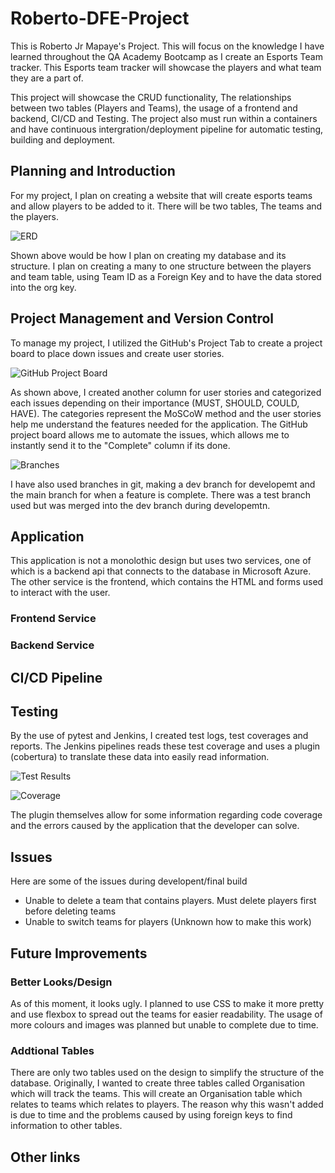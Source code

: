 # Roberto-DFE-Project

This is Roberto Jr Mapaye's Project. This will focus on the knowledge I have learned throughout the QA Academy Bootcamp as I create an Esports Team tracker. This Esports team tracker will showcase the players and what team they are a part of. 

This project will showcase the CRUD functionality, The relationships between two tables (Players and Teams), the usage of a frontend and backend, CI/CD and Testing. The project also must run within a containers and have continuous intergration/deployment pipeline for automatic testing, building and deployment. 

## Planning and Introduction

For my project, I plan on creating a website that will create esports teams and allow players to be added to it. There will be two tables, The teams and the players.

![ERD](https://i.imgur.com/lpOmfct.png)

Shown above would be how I plan on creating my database and its structure. I plan on creating a many to one structure between the players and team table, using Team ID as a Foreign Key and to have the data stored into the org key. 


## Project Management and Version Control

To manage my project, I utilized the GitHub's Project Tab to create a project board to place down issues and create user stories. 

![GitHub Project Board](https://i.imgur.com/iVMBP1S.png)

As shown above, I created another column for user stories and categorized each issues depending on their importance (MUST, SHOULD, COULD, HAVE). The categories represent the MoSCoW method and the user stories help me understand the features needed for the application. The GitHub project board allows me to automate the issues, which allows me to instantly send it to the "Complete" column if its done. 

![Branches](https://i.imgur.com/rFGVman.png)

I have also used branches in git, making a dev branch for developemt and the main branch for when a feature is complete. There was a test branch used but was merged into the dev branch during developemtn. 

## Application

This application is not a monolothic design but uses two services, one of which is a backend api that connects to the database in Microsoft Azure. The other service is the frontend, which contains the HTML and forms used to interact with the user. 

### Frontend Service

### Backend Service

## CI/CD Pipeline

## Testing

By the use of pytest and Jenkins, I created test logs, test coverages and reports. The Jenkins pipelines reads these test coverage and uses a plugin (cobertura) to translate these data into easily read information. 

![Test Results](https://i.imgur.com/rFGVman.png)

![Coverage](https://i.imgur.com/rFGVman.png)

The plugin themselves allow for some information regarding code coverage and the errors caused by the application that the developer can solve. 

## Issues

Here are some of the issues during developent/final build

- Unable to delete a team that contains players. Must delete players first before deleting teams
- Unable to switch teams for players (Unknown how to make this work)

## Future Improvements

### Better Looks/Design

As of this moment, it looks ugly. I planned to use CSS to make it more pretty and use flexbox to spread out the teams for easier readability. The usage of more colours and images was planned but unable to complete due to time.

### Addtional Tables

There are only two tables used on the design to simplify the structure of the database. Originally, I wanted to create three tables called Organisation which will track the teams. This will create an Organisation table which relates to teams which relates to players. The reason why this wasn't added is due to time and the problems caused by using foreign keys to find information to other tables. 


## Other links


